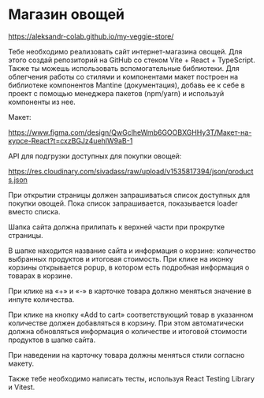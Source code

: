 # Магазин овощей

https://aleksandr-colab.github.io/my-veggie-store/

Тебе необходимо реализовать сайт интернет-магазина овощей. Для этого создай репозиторий на GitHub со стеком Vite + React + TypeScript. Также ты можешь использовать вспомогательные библиотеки. Для облегчения работы со стилями и компонентами макет построен на библиотеке компонентов Mantine (документация), добавь ее к себе в проект с помощью менеджера пакетов (npm/yarn) и используй компоненты из нее.

Макет:

https://www.figma.com/design/QwGclheWmb6GOOBXGHHy3T/Макет-на-курсе-React?t=cxzBGJz4uehlW9aB-1

API для подгрузки доступных для покупки овощей:

https://res.cloudinary.com/sivadass/raw/upload/v1535817394/json/products.json

При открытии страницы должен запрашиваться список доступных для покупки овощей. Пока список запрашивается, показывается loader вместо списка.

Шапка сайта должна прилипать к верхней части при прокрутке страницы.

В шапке находится название сайта и информация о корзине: количество выбранных продуктов и итоговая стоимость. При клике на иконку корзины открывается popup, в котором есть подробная информация о товарах в корзине.

При клике на «+» и «-» в карточке товара должно меняться значение в инпуте количества.

При клике на кнопку «Add to cart» соответствующий товар в указанном количестве должен добавляться в корзину. При этом автоматически должна обновляться информация о количестве и итоговой стоимости продуктов в шапке сайта.

При наведении на карточку товара должны меняться стили согласно макету.

Также тебе необходимо написать тесты, используя React Testing Library и Vitest.
